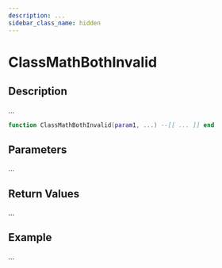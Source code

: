 ```yaml
---
description: ...
sidebar_class_name: hidden
---
```


# ClassMathBothInvalid

## Description

...

```lua
function ClassMathBothInvalid(param1, ...) --[[ ... ]] end
```

## Parameters

...

## Return Values

...

## Example

...

